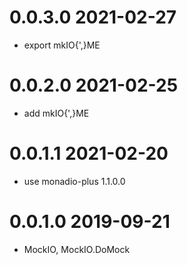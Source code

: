 0.0.3.0 2021-02-27
==================
- export mkIO{',}ME

0.0.2.0 2021-02-25
==================
- add mkIO{',}ME

0.0.1.1 2021-02-20
==================
- use monadio-plus 1.1.0.0

0.0.1.0 2019-09-21
==================
- MockIO, MockIO.DoMock
